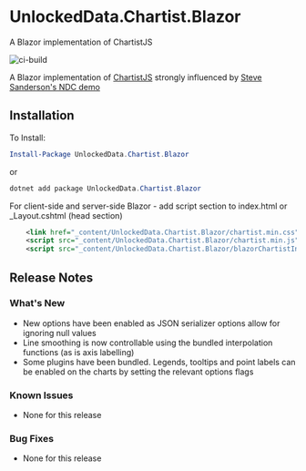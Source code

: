 # UnlockedData.Chartist.Blazor

A Blazor implementation of ChartistJS

![ci-build](https://github.com/sxotney/Chartist.Blazor/workflows/ci-build/badge.svg)

A Blazor implementation of [ChartistJS](https://github.com/gionkunz/chartist-js) strongly influenced by [Steve Sanderson's NDC demo](https://github.com/SteveSandersonMS/presentation-2020-01-NdcBlazorComponentLibraries) 

## Installation

To Install:

```ps1
Install-Package UnlockedData.Chartist.Blazor
```

or

```ps1
dotnet add package UnlockedData.Chartist.Blazor
```

For client-side and server-side Blazor - add script section to index.html or _Layout.cshtml (head section)

```xml
    <link href="_content/UnlockedData.Chartist.Blazor/chartist.min.css" rel="stylesheet" />
    <script src="_content/UnlockedData.Chartist.Blazor/chartist.min.js"></script>
    <script src="_content/UnlockedData.Chartist.Blazor/blazorChartistInterop.min.js"></script>
```

## Release Notes

### What's New

- New options have been enabled as JSON serializer options allow for ignoring null values
- Line smoothing is now controllable using the bundled interpolation functions (as is axis labelling) 
- Some plugins have been bundled. Legends, tooltips and point labels can be enabled on the charts by setting the relevant options flags


### Known Issues

- None for this release

### Bug Fixes

- None for this release
